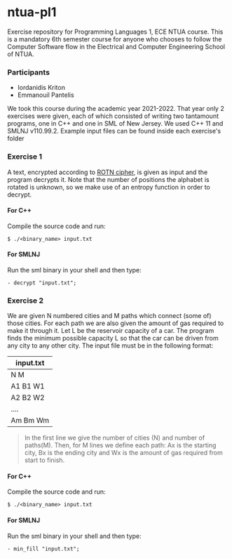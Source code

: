 # ntua-pl1
Exercise repository for Programming Languages 1, ECE NTUA course.
This is a mandatory 6th semester course for anyone who chooses to follow the Computer Software flow in the Electrical and Computer Engineering School of NTUA.

### Participants
* Iordanidis Kriton
* Emmanouil Pantelis

We took this course during the academic year 2021-2022. That year only 2 exercises were given, each of which consisted of writing two tantamount programs, one in C++ and one in SML of New Jersey. We used C++ 11 and SMLNJ v110.99.2. Example input files can be found inside each exercise's folder

### Exercise 1
A text, encrypted according to [ROTN cipher](https://en.wikipedia.org/wiki/Caesar_cipher), is given as input and the program decrypts it. Note that the number of positions the alphabet is rotated is unknown, so we make use of an entropy function in order to decrypt.
#### 	For C++
Compile the source code and run:
```shell
$ ./<binary_name> input.txt
```
#### For SMLNJ
Run the sml binary in your shell and then type:
```shell
- decrypt "input.txt";
```

### Exercise 2
We are given N numbered cities and M paths which connect (some of) those cities. For each path we are also given the amount of gas required to make it through it. Let L be the reservoir capacity of a car. The program finds the minimum possible capacity L so that the car can be driven from any city to any other city. The input file must be in the following format:

|input.txt|
|---------|
|N M      |
|A1 B1 W1 |
|A2 B2 W2 |
| ....    |
|Am Bm Wm |

> In the first line we give the number of cities (N) and number of paths(M). Then, for M lines we define each path: Ax is the starting city, Bx is the ending city and Wx is the amount of gas required from start to finish.

#### 	For C++
Compile the source code and run:
```shell
$ ./<binary_name> input.txt
```
#### For SMLNJ
Run the sml binary in your shell and then type:
```shell
- min_fill "input.txt";
```

